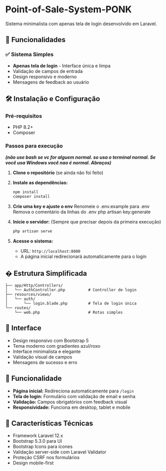 # Point-of-Sale-System-PONK

Sistema minimalista com apenas tela de login desenvolvido em Laravel.

## 🚀 Funcionalidades

### ✅ Sistema Simples
- **Apenas tela de login** - Interface única e limpa
- Validação de campos de entrada
- Design responsivo e moderno
- Mensagens de feedback ao usuário

## 🛠️ Instalação e Configuração

### Pré-requisitos
- PHP 8.2+
- Composer

### Passos para execução 
**_(não use bash se vc for alguem normal. so usa o terminal normal. Se você usa Windows você nao é normal. Abraços)_**

1. **Clone o repositório** (se ainda não foi feito)
2. **Instale as dependências:**
   ```bash
   npm install
   composer install
   ```

3. **Crie uma key e ajuste o env**
   Renomeie o .env.example para .env
   Remova o comentário da linhas do .env
   php artisan key:generate

4. **Inicie o servidor:** (Sempre que precisar depois da primeira execução)
   ```bash
   php artisan serve
   ```

5. **Acesse o sistema:**
   - URL: `http://localhost:8000`
   - A página inicial redirecionará automaticamente para o login

## � Estrutura Simplificada

```
├── app/Http/Controllers/
│   └── AuthController.php          # Controller de login
├── resources/views/
│   └── auth/
│       └── login.blade.php         # Tela de login única
└── routes/
    └── web.php                     # Rotas simples
```

## 🎨 Interface

- Design responsivo com Bootstrap 5
- Tema moderno com gradientes azul/roxo
- Interface minimalista e elegante
- Validação visual de campos
- Mensagens de sucesso e erro

## 🔧 Funcionalidade

- **Página inicial:** Redireciona automaticamente para `/login`
- **Tela de login:** Formulário com validação de email e senha
- **Validação:** Campos obrigatórios com feedback visual
- **Responsividade:** Funciona em desktop, tablet e mobile

## 📝 Características Técnicas

- Framework Laravel 12.x
- Bootstrap 5.3.0 para UI
- Bootstrap Icons para ícones
- Validação server-side com Laravel Validator
- Proteção CSRF nos formulários
- Design mobile-first

